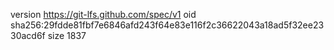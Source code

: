 version https://git-lfs.github.com/spec/v1
oid sha256:29fdde81fbf7e6846afd243f64e83e116f2c36622043a18ad5f32ee2330acd6f
size 1837
